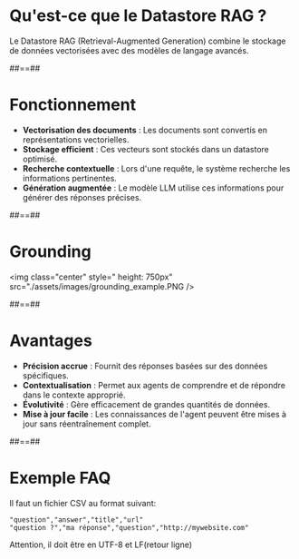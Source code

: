 
# Qu'est-ce que le Datastore RAG ?

Le Datastore RAG (Retrieval-Augmented Generation) combine le stockage de données vectorisées avec des modèles de langage avancés.

##==##


# Fonctionnement

* **Vectorisation des documents** : Les documents sont convertis en représentations vectorielles.
* **Stockage efficient** : Ces vecteurs sont stockés dans un datastore optimisé.
* **Recherche contextuelle** : Lors d'une requête, le système recherche les informations pertinentes.
* **Génération augmentée** : Le modèle LLM utilise ces informations pour générer des réponses précises.
<!-- .element: class="list-fragment" -->

##==##

# Grounding

<img class="center" style=" height: 750px" src="./assets/images/grounding_example.PNG />

##==##

# Avantages

* **Précision accrue** : Fournit des réponses basées sur des données spécifiques.
* **Contextualisation** : Permet aux agents de comprendre et de répondre dans le contexte approprié.
* **Évolutivité** : Gère efficacement de grandes quantités de données.
* **Mise à jour facile** : Les connaissances de l'agent peuvent être mises à jour sans réentraînement complet.
<!-- .element: class="list-fragment" -->

##==##

# Exemple FAQ

Il faut un fichier CSV au format suivant:
````
"question","answer","title","url"
"question ?","ma réponse","question","http://mywebsite.com"
````

Attention, il doit être en UTF-8 et LF(retour ligne)
